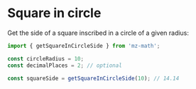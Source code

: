 # Square in circle

Get the side of a square inscribed in a circle of a given radius:

```js
import { getSquareInCircleSide } from 'mz-math';

const circleRadius = 10;
const decimalPlaces = 2; // optional

const squareSide = getSquareInCircleSide(10); // 14.14
```